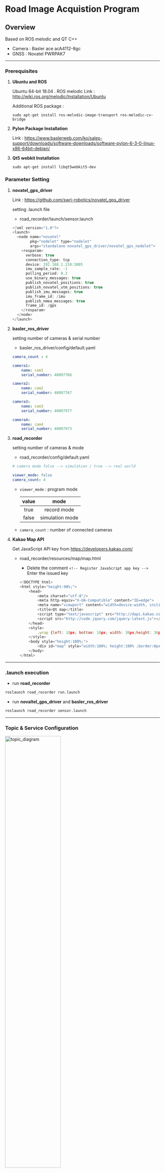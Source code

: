 Road Image Acquistion Program
===============

Overview
--------

Based on ROS melodic and QT C++

- Camera : Basler ace acA4112-8gc 
- GNSS :  Novatel PWRPAK7

--------

### Prerequisites

1. **Ubuntu and ROS** 

   Ubuntu 64-bit 18.04 . ROS melodic Link : http://wiki.ros.org/melodic/Installation/Ubuntu

   Additional ROS package : 

   ```
   sudo apt-get install ros-melodic-image-transport ros-melodic-cv-bridge
   ```

   

2. **Pylon Package Installation**

   Link : https://www.baslerweb.com/ko/sales-support/downloads/software-downloads/software-pylon-6-3-0-linux-x86-64bit-debian/

   

3. **Qt5 webkit Installation**

   ```
   sudo apt-get install libqt5webkit5-dev
   ```

### Parameter Setting

1. **novatel_gps_driver**

   Link : <https://github.com/swri-robotics/novatel_gps_driver>

   setting .launch file

   - road_recorder/launch/sensor.launch 

   ```java
   <?xml version="1.0"?>
   <launch>
     <node name="novatel"
           pkg="nodelet" type="nodelet"
           args="standalone novatel_gps_driver/novatel_gps_nodelet">
       <rosparam>
         verbose: true
         connection_type: tcp
         device: 192.168.1.210:3005
         imu_sample_rate: -1
         polling_period: 0.2
         use_binary_messages: true
         publish_novatel_positions: true
         publish_novatel_utm_positions: true
         publish_imu_messages: true
         imu_frame_id: /imu
         publish_nmea_messages: true
         frame_id: /gps
       </rosparam>
     </node>
   </launch>
   ```

2. **basler_ros_driver**

   setting number of cameras & serial number 

   - basler_ros_driver/config/default.yaml 

   ```yaml
   camera_count : 4
   
   camera1:
       name: cam1
       serial_number: 40097766
   
   camera2:
       name: cam2
       serial_number: 40097767
   
   camera3:
       name: cam3
       serial_number: 40097977
   
   camera4:
       name: cam4
       serial_number: 40097973
   ```

3. **road_recorder**

   setting number of cameras & mode 

   - road_recorder/config/default.yaml 

   ```yaml
   # camera mode false --> simulation / true --> real world
   
   viewer_mode: false
   camera_count: 4
   ```

      - `viewer_mode` : program mode     

        | value |      mode       |
        | :---: | :-------------: |
        | true  |   record mode   |
        | false | simulation mode |

     - `camera_count` : number of connected cameras

4. **Kakao Map API**

   Get JavaScript API key from https://developers.kakao.com/ 

   - road_recorder/resources/map/map.html

     - Delete the comment `<!-- Register JavaScript app key -->` Enter the issued key

     ```javascript
     <!DOCTYPE html>
     <html style="height:98%;">
         <head>
             <meta charset="utf-8"/>
             <meta http-equiv="X-UA-Compatible" content="IE=edge">
             <meta name="viewport" content="width=device-width, initial-scale=1.0, maximum-scale=1.0, minimum-scale=1.0, user-scalable=no">
             <title>Qt map</title>
             <script type="text/javascript" src="http://dapi.kakao.com/v2/maps/sdk.js?appkey=<!-- Register JavaScript app key -->&callback"></script>
             <script src="http://code.jquery.com/jquery-latest.js"></script>
         </head>
         <style>
             .wrap {left: 18px; bottom: 18px; width: 36px;height: 36px;}
         </style>
         <body style="height:100%;">
             <div id="map" style="width:100%; height:100% ;border:0px solid black;"></div>
         </body>
     </html>
     ```


--------

### .launch execution

- run **road_recorder**

```bash
roslaunch road_rocorder run.launch
```

- run **novaltel_gps_driver** and **basler_ros_driver**

```bash
roslaunch road_recorder sensor.launch
```

--------

### Topic & Service Configuration

   <img src="./README_IMG/topic_diagram.png" alt="topic_diagram" width="60%" height="60%"/>

|     Node Name      |      Topic & Service      |          Description           |
| :----------------: | :-----------------------: | :----------------------------: |
| basler-ros-driver  |    Camera info (Topic)    |    camera information data     |
| basler-ros-driver  |     Raw Image (Topic)     |       camera image data        |
|   road_recorder    |    Camera info (Topic)    |       camera image data        |
|   road_recorder    | Image Directory (Service) | Specify .bmp file storage path |
|   road_recorder    |  Bag Directory (Service)  | Specify .bag file storage path |
|   road_recorder    |  Start & Stop (Service)   |   bag recorder start & stop    |
| novatel-gps-driver |      bestpos (Topic)      | Latitude, Longitude, Accuracy  |
| novatel-gps-driver |      bestutm (Topic)      | UTM Coordinate System x, y, z  |
| novatel-gps-driver |      Inspva (Topic)       |        Roll, Pitch, Yaw        |

--------

  ### GUI Configuration

   <img src="./README_IMG/UI_configuration.png" alt="UI_configuration" width="85%" height="85%"/>

 - **Map View**

   Display map based on KaKao Map API / Display interpolated coordiates and current location on map

 - **Camera View**

   Display camera image

 - **Fucntion View**

   Setting camera's recording and stopping and file storage location / Select the recording condition (distance, time) and its value

    - **Record**

      - Click record button to start recording

      - Click shot button to record point at which it was pressed is taken

      - Select button group to choose mode

        |   Mode   |       Discription       |
        | :------: | :---------------------: |
        |   Time   |   Record base on time   |
        | Distance | Record base on distance |

         <img src="./README_IMG/record_view.png" alt="record_view" width="50%" height="50%"/>

    - **Directory** 

      - Specify name and path of folder(bag, csv, image) to be saved
      
         <img src="./README_IMG/file_view.png" alt="file_view" width="50%" height="50%"/>

 - **GNSS View**

   Display coordiate data and status received from GNSS PWRPAK7 
